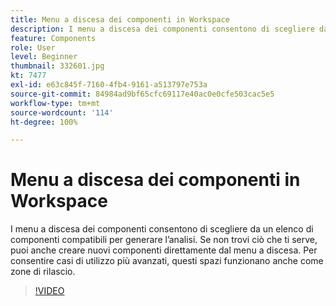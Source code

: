 ```yaml
---
title: Menu a discesa dei componenti in Workspace
description: I menu a discesa dei componenti consentono di scegliere da un elenco di componenti compatibili per generare l’analisi. Se non trovi ciò che ti serve, puoi anche creare nuovi componenti direttamente dal menu a discesa. Per consentire casi di utilizzo più avanzati, questi spazi funzionano anche come zone di rilascio.
feature: Components
role: User
level: Beginner
thumbnail: 332601.jpg
kt: 7477
exl-id: e63c845f-7160-4fb4-9161-a513797e753a
source-git-commit: 84984ad9bf65cfc69117e40ac0e0cfe503cac5e5
workflow-type: tm+mt
source-wordcount: '114'
ht-degree: 100%

---
```


# Menu a discesa dei componenti in Workspace

I menu a discesa dei componenti consentono di scegliere da un elenco di componenti compatibili per generare l’analisi. Se non trovi ciò che ti serve, puoi anche creare nuovi componenti direttamente dal menu a discesa. Per consentire casi di utilizzo più avanzati, questi spazi funzionano anche come zone di rilascio.

>[!VIDEO](https://video.tv.adobe.com/v/3411792/?quality=12&learn=on&captions=ita)
